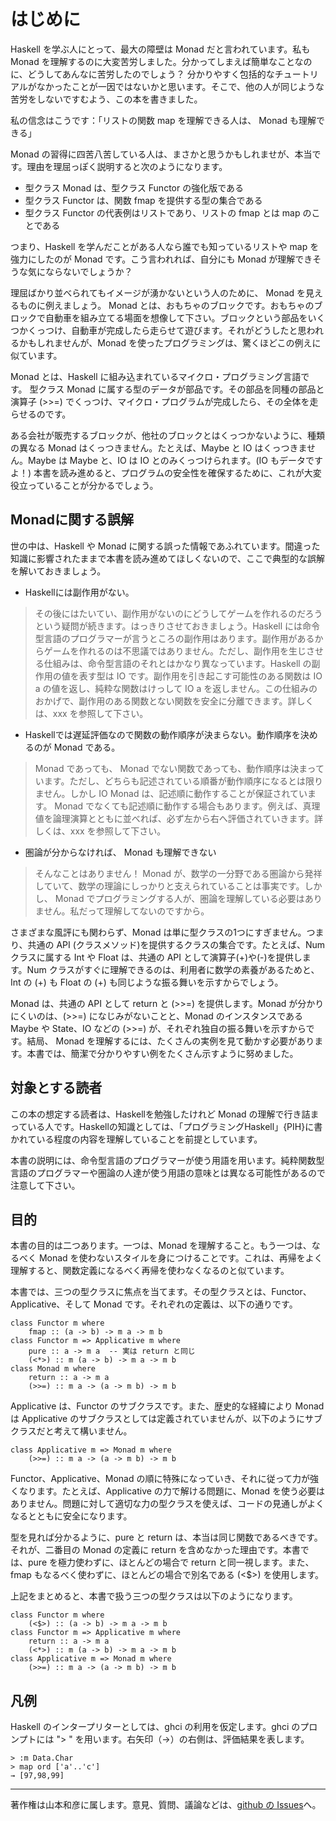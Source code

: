 # はじめに
Haskell を学ぶ人にとって、最大の障壁は Monad だと言われています。私も Monad を理解するのに大変苦労しました。分かってしまえば簡単なことなのに、どうしてあんなに苦労したのでしょう？ 分かりやすく包括的なチュートリアルがなかったことが一因ではないかと思います。そこで、他の人が同じような苦労をしないですむよう、この本を書きました。

私の信念はこうです：「リストの関数 map を理解できる人は、 Monad も理解できる」

Monad の習得に四苦八苦している人は、まさかと思うかもしれませが、本当です。理由を理屈っぽく説明すると次のようになります。

* 型クラス Monad は、型クラス Functor の強化版である
* 型クラス Functor は、関数 fmap を提供する型の集合である
* 型クラス Functor の代表例はリストであり、リストの fmap とは map のことである

つまり、Haskell を学んだことがある人なら誰でも知っているリストや map を強力にしたのが Monad です。こう言われれば、自分にも Monad が理解できそうな気にならないでしょうか？

理屈ばかり並べられてもイメージが湧かないという人のために、 Monad を見えるものに例えましょう。 Monad とは、おもちゃのブロックです。おもちゃのブロックで自動車を組み立てる場面を想像して下さい。ブロックという部品をいくつかくっつけ、自動車が完成したら走らせて遊びます。それがどうしたと思われるかもしれませんが、Monad を使ったプログラミングは、驚くほどこの例えに似ています。

Monad とは、Haskell に組み込まれているマイクロ・プログラミング言語です。 型クラス Monad に属する型のデータが部品です。その部品を同種の部品と演算子 (>>=) でくっつけ、マイクロ・プログラムが完成したら、その全体を走らせるのです。

ある会社が販売するブロックが、他社のブロックとはくっつかないように、種類の異なる Monad はくっつきません。たとえば、Maybe と IO はくっつきません。Maybe は Maybe と、IO は IO とのみくっつけられます。(IO もデータですよ！) 本書を読み進めると、プログラムの安全性を確保するために、これが大変役立っていることが分かるでしょう。

## Monadに関する誤解
世の中は、Haskell や Monad に関する誤った情報であふれています。間違った知識に影響されたままで本書を読み進めてほしくないので、ここで典型的な誤解を解いておきましょう。

* Haskellには副作用がない。
> その後にはたいてい、副作用がないのにどうしてゲームを作れるのだろうという疑問が続きます。はっきりさせておきましょう。Haskell には命令型言語のプログラマーが言うところの副作用はあります。副作用があるからゲームを作れるのは不思議ではありません。ただし、副作用を生じさせる仕組みは、命令型言語のそれとはかなり異なっています。Haskell の副作用の値を表す型は IO です。副作用を引き起こす可能性のある関数は IO a の値を返し、純粋な関数はけっして IO a を返しません。この仕組みのおかげで、副作用のある関数とない関数を安全に分離できます。詳しくは、xxx を参照して下さい。
* Haskellでは遅延評価なので関数の動作順序が決まらない。動作順序を決めるのが Monad である。
> Monad であっても、 Monad でない関数であっても、動作順序は決まっています。ただし、どちらも記述されている順番が動作順序になるとは限りません。しかし IO Monad は、記述順に動作することが保証されています。 Monad でなくても記述順に動作する場合もあります。例えば、真理値を論理演算とともに並べれば、必ず左から右へ評価されていきます。詳しくは、xxx を参照して下さい。
* 圏論が分からなければ、 Monad も理解できない
> そんなことはありません！ Monad が、数学の一分野である圏論から発祥していて、数学の理論にしっかりと支えられていることは事実です。しかし、 Monad でプログラミングする人が、圏論を理解している必要はありません。私だって理解してないのですから。

さまざまな風評にも関わらず、Monad は単に型クラスの1つにすぎません。つまり、共通の API (クラスメソッド)を提供するクラスの集合です。たとえば、Num クラスに属する Int や Float は、共通の API として演算子(+)や(-)を提供します。Num クラスがすぐに理解できるのは、利用者に数学の素養があるためと、Int の (+) も Float の (+) も同じような振る舞いを示すからでしょう。

Monad は、共通の API として return と (>>=) を提供します。Monad が分かりにくいのは、(>>=) になじみがないことと、Monad のインスタンスである Maybe や State、IO などの (>>=) が、それぞれ独自の振る舞いを示すからです。結局、 Monad を理解するには、たくさんの実例を見て動かす必要があります。本書では、簡潔で分かりやすい例をたくさん示すように努めました。

## 対象とする読者
この本の想定する読者は、Haskellを勉強したけれど Monad の理解で行き詰まっている人です。Haskellの知識としては、「プログラミングHaskell」{PIH}に書かれている程度の内容を理解していることを前提としています。

本書の説明には、命令型言語のプログラマーが使う用語を用います。純粋関数型言語のプログラマーや圏論の人達が使う用語の意味とは異なる可能性があるので注意して下さい。

## 目的
本書の目的は二つあります。一つは、Monad を理解すること。もう一つは、なるべく Monad を使わないスタイルを身につけることです。これは、再帰をよく理解すると、関数定義になるべく再帰を使わなくなるのと似ています。

本書では、三つの型クラスに焦点を当てます。その型クラスとは、Functor、Applicative、そして Monad です。それぞれの定義は、以下の通りです。

    class Functor m where
        fmap :: (a -> b) -> m a -> m b
    class Functor m => Applicative m where
        pure :: a -> m a  -- 実は return と同じ
        (<*>) :: m (a -> b) -> m a -> m b
    class Monad m where
        return :: a -> m a
        (>>=) :: m a -> (a -> m b) -> m b
Applicative は、Functor のサブクラスです。また、歴史的な経緯により Monad は Applicative のサブクラスとしては定義されていませんが、以下のようにサブクラスだと考えて構いません。

    class Applicative m => Monad m where
        (>>=) :: m a -> (a -> m b) -> m b
Functor、Applicative、Monad の順に特殊になっていき、それに従って力が強くなります。たとえば、Applicative の力で解ける問題に、Monad を使う必要はありません。問題に対して適切な力の型クラスを使えば、コードの見通しがよくなるとともに安全になります。

型を見れば分かるように、pure と return は、本当は同じ関数であるべきです。それが、二番目の Monad の定義に return を含めなかった理由です。本書では、pure を極力使わずに、ほとんどの場合で return と同一視します。また、fmap もなるべく使わずに、ほとんどの場合で別名である (<$>) を使用します。

上記をまとめると、本書で扱う三つの型クラスは以下のようになります。

    class Functor m where
        (<$>) :: (a -> b) -> m a -> m b
    class Functor m => Applicative m where
        return :: a -> m a
        (<*>) :: m (a -> b) -> m a -> m b
    class Applicative m => Monad m where
        (>>=) :: m a -> (a -> m b) -> m b
## 凡例
Haskell のインタープリターとしては、ghci の利用を仮定します。ghci のプロンプトには "> " を用います。右矢印（→）の右側は、評価結果を表します。

    > :m Data.Char
    > map ord ['a'..'c']
    → [97,98,99]

----------------------------------------------------------------

著作権は山本和彦に属します。意見、質問、議論などは、[github の Issues](http://github.com/kazu-yamamoto/monad/issues)へ。

<style type="text/css">
<!--
.right {
	float: right;
	padding-right: 32px;
}
.clear {
        clear: right;
}
-->
